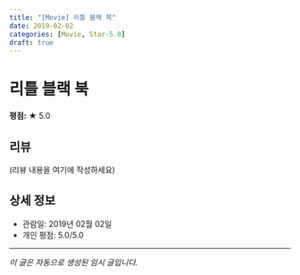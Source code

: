 ```yaml
---
title: "[Movie] 리틀 블랙 북"
date: 2019-02-02
categories: [Movie, Star-5.0]
draft: true
---
```


# 리틀 블랙 북

**평점:** ★ 5.0

## 리뷰

(리뷰 내용을 여기에 작성하세요)

## 상세 정보

- 관람일: 2019년 02월 02일
- 개인 평점: 5.0/5.0

---

*이 글은 자동으로 생성된 임시 글입니다.*
